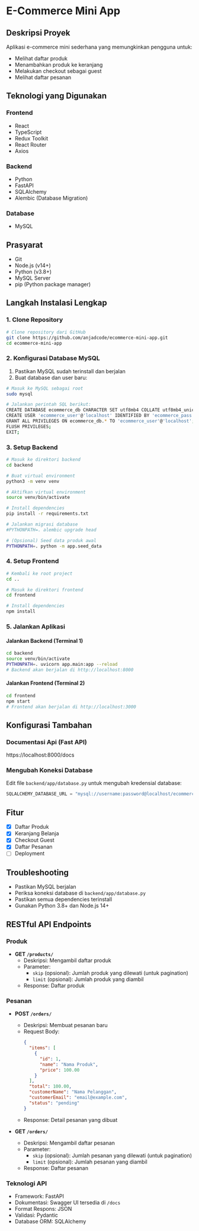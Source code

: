 # E-Commerce Mini App

## Deskripsi Proyek
Aplikasi e-commerce mini sederhana yang memungkinkan pengguna untuk:
- Melihat daftar produk
- Menambahkan produk ke keranjang
- Melakukan checkout sebagai guest
- Melihat daftar pesanan

## Teknologi yang Digunakan
### Frontend
- React
- TypeScript
- Redux Toolkit
- React Router
- Axios

### Backend
- Python
- FastAPI
- SQLAlchemy
- Alembic (Database Migration)

### Database
- MySQL

## Prasyarat
- Git
- Node.js (v14+)
- Python (v3.8+)
- MySQL Server
- pip (Python package manager)

## Langkah Instalasi Lengkap

### 1. Clone Repository
```bash
# Clone repository dari GitHub
git clone https://github.com/anjadcode/ecommerce-mini-app.git
cd ecommerce-mini-app
```

### 2. Konfigurasi Database MySQL
1. Pastikan MySQL sudah terinstall dan berjalan
2. Buat database dan user baru:
```bash
# Masuk ke MySQL sebagai root
sudo mysql

# Jalankan perintah SQL berikut:
CREATE DATABASE ecommerce_db CHARACTER SET utf8mb4 COLLATE utf8mb4_unicode_ci;
CREATE USER 'ecommerce_user'@'localhost' IDENTIFIED BY 'ecommerce_pass';
GRANT ALL PRIVILEGES ON ecommerce_db.* TO 'ecommerce_user'@'localhost';
FLUSH PRIVILEGES;
EXIT;
```

### 3. Setup Backend
```bash
# Masuk ke direktori backend
cd backend

# Buat virtual environment
python3 -m venv venv

# Aktifkan virtual environment
source venv/bin/activate

# Install dependencies
pip install -r requirements.txt

# Jalankan migrasi database
#PYTHONPATH=. alembic upgrade head

# (Opsional) Seed data produk awal
PYTHONPATH=. python -m app.seed_data
```

### 4. Setup Frontend
```bash
# Kembali ke root project
cd ..

# Masuk ke direktori frontend
cd frontend

# Install dependencies
npm install
```

### 5. Jalankan Aplikasi

#### Jalankan Backend (Terminal 1)
```bash
cd backend
source venv/bin/activate
PYTHONPATH=. uvicorn app.main:app --reload
# Backend akan berjalan di http://localhost:8000
```

#### Jalankan Frontend (Terminal 2)
```bash
cd frontend
npm start
# Frontend akan berjalan di http://localhost:3000
```

## Konfigurasi Tambahan

### Documentasi Api (Fast API)
https://localhost:8000/docs

### Mengubah Koneksi Database
Edit file `backend/app/database.py` untuk mengubah kredensial database:
```python
SQLALCHEMY_DATABASE_URL = "mysql://username:password@localhost/ecommerce_db"
```

## Fitur
- [x] Daftar Produk
- [x] Keranjang Belanja
- [x] Checkout Guest
- [x] Daftar Pesanan
- [ ] Deployment

## Troubleshooting
- Pastikan MySQL berjalan
- Periksa koneksi database di `backend/app/database.py`
- Pastikan semua dependencies terinstall
- Gunakan Python 3.8+ dan Node.js 14+

## RESTful API Endpoints

### Produk
- **GET `/products/`**
  - Deskripsi: Mengambil daftar produk
  - Parameter:
    - `skip` (opsional): Jumlah produk yang dilewati (untuk pagination)
    - `limit` (opsional): Jumlah produk yang diambil
  - Response: Daftar produk

### Pesanan
- **POST `/orders/`**
  - Deskripsi: Membuat pesanan baru
  - Request Body:
    ```json
    {
      "items": [
        {
          "id": 1,
          "name": "Nama Produk",
          "price": 100.00
        }
      ],
      "total": 100.00,
      "customerName": "Nama Pelanggan",
      "customerEmail": "email@example.com",
      "status": "pending"
    }
    ```
  - Response: Detail pesanan yang dibuat

- **GET `/orders/`**
  - Deskripsi: Mengambil daftar pesanan
  - Parameter:
    - `skip` (opsional): Jumlah pesanan yang dilewati (untuk pagination)
    - `limit` (opsional): Jumlah pesanan yang diambil
  - Response: Daftar pesanan

### Teknologi API
- Framework: FastAPI
- Dokumentasi: Swagger UI tersedia di `/docs`
- Format Respons: JSON
- Validasi: Pydantic
- Database ORM: SQLAlchemy


